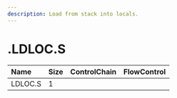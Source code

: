 ```yaml
---
description: Load from stack into locals.
---
```


# .LDLOC.S

| Name | Size | ControlChain | FlowControl |
| :--- | :--- | :--- | :--- |
| LDLOC.S | 1 |  |  |
